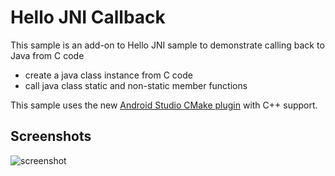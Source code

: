 # Hello JNI Callback

This sample is an add-on to Hello JNI sample to demonstrate calling back to Java
from C code

- create a java class instance from C code
- call java class static and non-static member functions

This sample uses the new
[Android Studio CMake plugin](http://tools.android.com/tech-docs/external-c-builds)
with C++ support.

## Screenshots

![screenshot](screenshot.png)
